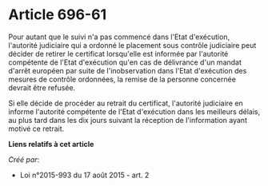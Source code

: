 # Article 696-61

Pour autant que le suivi n'a pas commencé dans l'Etat d'exécution, l'autorité judiciaire qui a ordonné le placement sous
contrôle judiciaire peut décider de retirer le certificat lorsqu'elle est informée par l'autorité compétente de l'Etat
d'exécution qu'en cas de délivrance d'un mandat d'arrêt européen par suite de l'inobservation dans l'Etat d'exécution des
mesures de contrôle ordonnées, la remise de la personne concernée devrait être refusée. 

Si elle décide de procéder au retrait du certificat, l'autorité judiciaire en informe l'autorité compétente de l'Etat
d'exécution dans les meilleurs délais, au plus tard dans les dix jours suivant la réception de l'information ayant motivé ce
retrait.

**Liens relatifs à cet article**

_Créé par_:

  - Loi n°2015-993 du 17 août 2015 - art. 2
